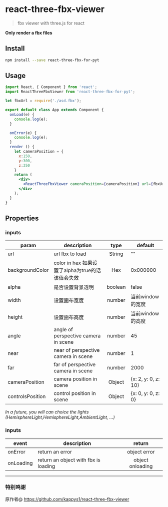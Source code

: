 # react-three-fbx-viewer

> fbx viewer with three.js for react

**Only render a fbx files**


## Install

```bash
npm install --save react-three-fbx-for-pyt
```

## Usage

```jsx
import React, { Component } from 'react';
import ReactThreeFbxViewer from 'react-three-fbx-for-pyt';

let fbxUrl = require('./asd.fbx');

export default class App extends Component {
  onLoad(e) {
    console.log(e);
  }

  onError(e) {
    console.log(e);
  }
  render () {
    let cameraPosition = {
      x:150,
      y:300,
      z:350
    }
    return (
      <div>
        <ReactThreeFbxViewer cameraPosition={cameraPosition} url={fbxUrl} onLoading={this.onLoad} onError={this.onError}/>
      </div>
    );
  }
}

```

## Properties

### inputs
| param        | description           | type  | default |
| ------------- | -------------------- | :-----: | ----- |
| url | url fbx to load | String | "" |
| backgroundColor | color in hex 如果设置了alpha为true的话该值会失效| Hex | 0x000000 |
| alpha | 是否设置背景透明 | boolean | false |
| width | 设置画布宽度 | number | 当前window的宽度 |
| height | 设置画布高度| number | 当前window的高度 |
| angle | angle of perspective camera in scene | number | 45 |
| near | near of perspective camera in scene | number | 1 |
| far | far of perspective camera in scene | number | 2000 |
| cameraPosition | camera position in scene | Object | {x: 2, y: 0, z: 10} |
| controlsPosition | control position in scene | Object | {x: 0, y: 0, z: 0} |

*In a future, you will can choice the lights (HemisphereLight,HemisphereLight,AmbientLight, ...)*
### inputs
| event        | description           | return |
| ------------- | -------------------- | :-----: |
| onError | return an error | object  error |
| onLoading | return an object with fbx is loading | object onloading |

---
### 特别鸣谢
原作者@ https://github.com/kappys1/react-three-fbx-viewer